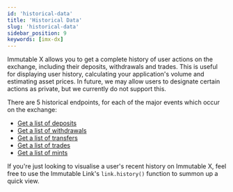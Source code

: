 ```yaml
---
id: 'historical-data'
title: 'Historical Data'
slug: 'historical-data'
sidebar_position: 9
keywords: [imx-dx]
---
```


Immutable X allows you to get a complete history of user actions on the exchange, including their deposits, withdrawals and trades. This is useful for displaying user history, calculating your application's volume and estimating asset prices. In future, we may allow users to designate certain actions as private, but we currently do not support this.

There are 5 historical endpoints, for each of the major events which occur on the exchange:

- [Get a list of deposits](/reference#/operations/listDeposits)
- [Get a list of withdrawals](/reference#/operations/listWithdrawals)
- [Get a list of transfers](/reference#/operations/listTransfers)
- [Get a list of trades](/reference#/operations/listTrades)
- [Get a list of mints](/reference#/operations/listMints)

If you're just looking to visualise a user's recent history on Immutable X, feel free to use the Immutable Link's `link.history()` function to summon up a quick view.
